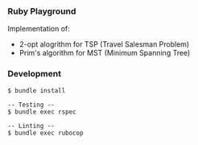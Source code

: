 ### Ruby Playground

Implementation of:

- 2-opt alogrithm for TSP (Travel Salesman Problem)
- Prim's algorithm for MST (Minimum Spanning Tree)

### Development

```
$ bundle install
```

```
-- Testing --
$ bundle exec rspec

-- Linting --
$ bundle exec rubocop
```
